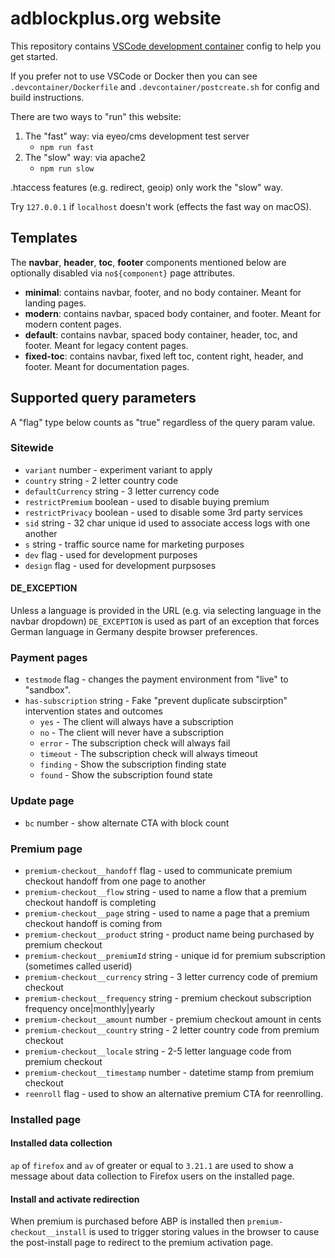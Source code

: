 # adblockplus.org website

This repository contains [VSCode development container](https://code.visualstudio.com/docs/remote/containers) config to help you get started.

If you prefer not to use VSCode or Docker then you can see `.devcontainer/Dockerfile` and `.devcontainer/postcreate.sh` for config and build instructions.

There are two ways to "run" this website:

1. The "fast" way: via eyeo/cms development test server
    - `npm run fast`
1. The "slow" way: via apache2
    - `npm run slow`

.htaccess features (e.g. redirect, geoip) only work the "slow" way.

Try `127.0.0.1` if `localhost` doesn't work (effects the fast way on macOS).

## Templates

The **navbar**, **header**, **toc**, **footer** components mentioned below are optionally disabled via `no${component}` page attributes.

- **minimal**: contains navbar, footer, and no body container. Meant for landing pages.
- **modern**: contains navbar, spaced body container, and footer. Meant for modern content pages.
- **default**: contains navbar, spaced body container, header, toc, and footer. Meant for legacy content pages.
- **fixed-toc**: contains navbar, fixed left toc, content right, header, and footer. Meant for documentation pages.

## Supported query parameters

A "flag" type below counts as "true" regardless of the query param value.

### Sitewide

- `variant` number - experiment variant to apply
- `country` string - 2 letter country code
- `defaultCurrency` string - 3 letter currency code
- `restrictPremium` boolean - used to disable buying premium
- `restrictPrivacy` boolean - used to disable some 3rd party services
- `sid` string - 32 char unique id used to associate access logs with one another
- `s` string - traffic source name for marketing purposes
- `dev` flag - used for development purposes
- `design` flag - used for development purpsoses

#### DE_EXCEPTION

Unless a language is provided in the URL (e.g. via selecting language in the navbar dropdown) `DE_EXCEPTION` is used as part of an exception that forces German language in Germany despite browser preferences.

### Payment pages

- `testmode` flag - changes the payment environment from "live" to "sandbox".
- `has-subscription` string - Fake "prevent duplicate subscirption" intervention states and outcomes
    - `yes` - The client will always have a subscription
    - `no` - The client will never have a subscription
    - `error` - The subscription check will always fail
    - `timeout` - The subscription check will always timeout
    - `finding` - Show the subscription finding state
    - `found` - Show the subscription found state

### Update page

- `bc` number - show alternate CTA with block count

### Premium page

- `premium-checkout__handoff` flag - used to communicate premium checkout handoff from one page to another
- `premium-checkout__flow` string - used to name a flow that a premium checkout handoff is completing
- `premium-checkout__page` string - used to name a page that a premium checkout handoff is coming from
- `premium-checkout__product` string - product name being purchased by premium checkout
- `premium-checkout__premiumId` string - unique id for premium subscription (sometimes called userid)
- `premium-checkout__currency` string - 3 letter currency code of premium checkout
- `premium-checkout__frequency` string - premium checkout subscription frequency once|monthly|yearly
- `premium-checkout__amount` number - premium checkout amount in cents
- `premium-checkout__country` string - 2 letter country code from premium checkout
- `premium-checkout__locale` string - 2-5 letter language code from premium checkout
- `premium-checkout__timestamp` number - datetime stamp from premium checkout
- `reenroll` flag - used to show an alternative premium CTA for reenrolling.

### Installed page

#### Installed data collection 

`ap` of `firefox` and `av` of greater or equal to `3.21.1` are used to show a message about data collection to Firefox users on the installed page.

#### Install and activate redirection

When premium is purchased before ABP is installed then `premium-checkout__install` is used to trigger storing values in the browser to cause the post-install page to redirect to the premium activation page.